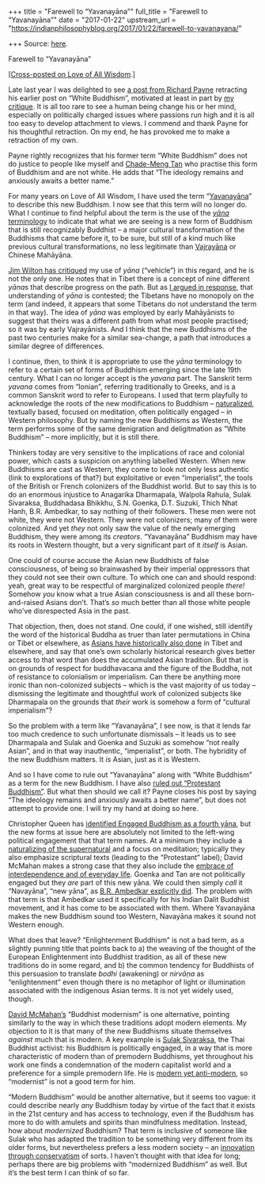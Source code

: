 +++
title = "Farewell to “Yavanayāna”"
full_title = "Farewell to “Yavanayāna”"
date = "2017-01-22"
upstream_url = "https://indianphilosophyblog.org/2017/01/22/farewell-to-yavanayana/"

+++
Source: [here](https://indianphilosophyblog.org/2017/01/22/farewell-to-yavanayana/).

Farewell to “Yavanayāna”

\[[Cross-posted on Love of All
Wisdom](http://loveofallwisdom.com/blog/2017/01/farewell-to-yavanayana/).\]

Late last year I was delighted to see [a post from Richard
Payne](https://rkpayne.wordpress.com/2016/11/22/chagrined-retraction-of-a-naive-blogger/)
retracting his earlier post on “White Buddhism”, motivated at least in
part by [my
critique](http://loveofallwisdom.com/blog/2016/05/of-white-buddhism/).
It is all too rare to see a human being change his or her mind,
especially on politically charged issues where passions run high and it
is all too easy to develop attachment to views. I commend and thank
Payne for his thoughtful retraction. On my end, he has provoked me to
make a retraction of my own.

Payne rightly recognizes that his former term “White Buddhism” does not
do justice to people like myself and [Chade-Meng
Tan](http://religiondispatches.org/rich-people-need-inner-peace-too-an-interview-with-googles-jolly-good-fellow-chade-meng-tan/)
who practise this form of Buddhism and are not white. He adds that “The
ideology remains and anxiously awaits a better name.”

For many years on Love of All Wisdom, I have used the term
“[Yavanayāna](http://loveofallwisdom.com/2009/07/yavanayana-buddhism-what-it-is/)”
to describe this new Buddhism. I now see that this term will no longer
do. What I continue to find helpful about the term is the use of the
[*yāna* terminology](https://en.wikipedia.org/wiki/Yana_(Buddhism)) to
indicate that what we are seeing is a new form of Buddhism that is still
recognizably Buddhist – a major cultural transformation of the Buddhisms
that came before it, to be sure, but still of a kind much like previous
cultural transformations, no less legitimate than
[Vajrayāna](https://en.wikipedia.org/wiki/Vajrayana) or Chinese
Mahāyāna.

[Jim Wilton has
critiqued](http://loveofallwisdom.com/blog/2016/05/of-white-buddhism/comment-page-1/#comment-39960)
my use of *yāna* (“vehicle”) in this regard, and he is not the only one.
He notes that in Tibet there is a concept of nine different *yāna*s that
describe progress on the path. But as [I argued in
response](http://loveofallwisdom.com/blog/2016/05/of-white-buddhism/comment-page-1/#comment-39962),
that understanding of *yāna* is contested; the Tibetans have no monopoly
on the term (and indeed, it appears that some Tibetans do not understand
the term in that way). The idea of *yāna* was employed by early
Mahāyānists to suggest that theirs was a different path from what most
people practised; so it was by early Vajrayānists. And I think that the
new Buddhisms of the past two centuries make for a similar sea-change, a
path that introduces a similar degree of differences.

I continue, then, to think it is appropriate to use the *yāna*
terminology to refer to a certain set of forms of Buddhism emerging
since the late 19th century. What I can no longer accept is the *yavana*
part. The Sanskrit term *yavana* comes from “Ionian”, referring
traditionally to Greeks, and is a common Sanskrit word to refer to
Europeans. I used that term playfully to acknowledge the roots of the
new modifications to Buddhism –
[naturalized](http://loveofallwisdom.com/blog/2009/06/naturalizing-karma/),
textually based, focused on meditation, often politically engaged – in
Western philosophy. But by naming the new Buddhisms as Western, the term
performs some of the same denigration and deligitmation as “White
Buddhism” – more implicitly, but it is still there.

Thinkers today are very sensitive to the implications of race and
colonial power, which casts a suspicion on anything labelled Western.
When new Buddhisms are cast as Western, they come to look not only less
authentic (link to explorations of that?) but exploitative or even
“imperialist”, the tools of the British or French colonizers of the
Buddhist world. But to say this is to do an enormous injustice to
Anagarika Dharmapala, Walpola Rahula, Sulak Sivaraksa, Buddhadasa
Bhikkhu, S.N. Goenka, D.T. Suzuki, Thich Nhat Hanh, B.R. Ambedkar, to
say nothing of their followers. These men were not white, they were not
Western. They were not colonizers; many of them were colonized. And yet
*they* not only saw the value of the newly emerging Buddhism, they were
among its *creators*. “Yavanayāna” Buddhism may have its roots in
Western thought, but a very significant part of it *itself* is Asian.

One could of course accuse the Asian new Buddhists of false
consciousness, of being so brainwashed by their imperial oppressors that
they could not see their own culture. To which one can and should
respond: yeah, great way to be respectful of marginalized colonized
people *there!* Somehow *you* know what a true Asian consciousness is
and all these born-and-raised Asians don’t. That’s *so* much better than
all those white people who’ve disrespected Asia in the past.

That objection, then, does not stand. One could, if one wished, still
identify the word of the historical Buddha as truer than later
permutations in China or Tibet or elsewhere, as [Asians have
historically also
done](http://loveofallwisdom.com/blog/2010/05/authenticity-then-and-now/)
in Tibet and elsewhere, and say that one’s own scholarly historical
research gives better access to that word than does the accumulated
Asian tradition. But that is on grounds of respect for buddhavacana and
the figure of the Buddha, not of resistance to colonialism or
imperialism. Can there be anything more ironic than non-colonized
subjects – which is the vast majority of us today – dismissing the
legitimate and thoughtful work of colonized subjects like Dharmapala on
the grounds that *their* work is somehow a form of “cultural
imperialism”?

So the problem with a term like “Yavanayāna”, I see now, is that it
lends far too much credence to such unfortunate dismissals – it leads us
to see Dharmapala and Sulak and Goenka and Suzuki as somehow “not really
Asian”, and in that way inauthentic, “imperialist”, or both. The
hybridity of the new Buddhism matters. It *is* Asian, just as it is
Western.

And so I have come to rule out “Yavanayāna” along with “White Buddhism”
as a term for the new Buddhism. I have also [ruled out “Protestant
Buddhism”](http://loveofallwisdom.com/blog/2010/05/anti-protestant-presuppositions-in-the-study-of-buddhism/).
But what then should we call it? Payne closes his post by saying “The
ideology remains and anxiously awaits a better name”, but does not
attempt to provide one. I will try my hand at doing so here.

Christopher Queen has [identified Engaged Buddhism as a fourth
yāna](https://www.amazon.com/Engaged-Buddhism-West-Christopher-Queen/dp/0861711599),
but the new forms at issue here are absolutely not limited to the
left-wing political engagement that that term names. At a minimum they
include a [naturalizing of the
supernatural](http://loveofallwisdom.com/blog/2009/06/naturalizing-karma/)
and a focus on meditation; typically they also emphasize scriptural
texts (leading to the “Protestant” label); David McMahan makes a strong
case that they also include the [embrace of interdependence and of
everyday
life](http://loveofallwisdom.com/blog/2011/09/the-story-of-buddhisms-descent/).
Goenka and Tan are not politically engaged but they *are* part of this
new yāna. We could then simply *call* it “Navayāna”, “new yāna”, as
[B.R. Ambedkar explicitly
did](https://web.archive.org/web/20110208224554/http://www.navayan.com/navayan.php?about-navayan).
The problem with that term is that Ambedkar used it specifically for his
Indian Dalit Buddhist movement, and it has come to be associated with
them. Where Yavanayāna makes the new Buddhism sound too Western,
Navayāna makes it sound not Western enough.

What does that leave? “Enlightenment Buddhism” is not a bad term, as a
slightly punning title that points back to a) the weaving of the thought
of the European Enlightenment into Buddhist tradition, as all of these
new traditions do in some regard, and b) the common tendency for
Buddhists of this persuasion to translate *bodhi* (awakening) or
*nirvāṇa* as “enlightenment” even though there is no metaphor of light
or illumination associated with the indigenous Asian terms. It is not
yet widely used, though.

[David
McMahan’s](http://loveofallwisdom.com/blog/2011/09/the-story-of-buddhisms-descent/)
“Buddhist modernism” is one alternative, pointing similarly to the way
in which these traditions adopt modern elements. My objection to it is
that many of the new Buddhisms situate themselves *against* much that is
modern. A key example is [Sulak
Sivaraksa](https://en.wikipedia.org/wiki/Sulak_Sivaraksa), the Thai
Buddhist activist: his Buddhism is politically engaged, in a way that is
more characteristic of modern than of premodern Buddhisms, yet
throughout his work one finds a condemnation of the modern capitalist
world and a preference for a simple premodern life. He is [modern yet
anti-modern](http://loveofallwisdom.com/blog/2013/03/modernity-and-modernism/),
so “modernist” is not a good term for him.

“Modern Buddhism” would be another alternative, but it seems too vague:
it could describe nearly *any* Buddhism today by virtue of the fact that
it exists in the 21st century and has access to technology, even if the
Buddhism has more to do with amulets and spirits than mindfulness
meditation. Instead, how about *modernized* Buddhism? That term is
inclusive of someone like Sulak who has adapted the tradition to be
something very different from its older forms, but nevertheless prefers
a less modern society – an [innovation through
conservatism](http://loveofallwisdom.com/blog/2012/05/on-innovation-through-conservatism/)
of sorts. I haven’t thought with that idea for long; perhaps there are
big problems with “modernized Buddhism” as well. But it’s the best term
I can think of so far.
